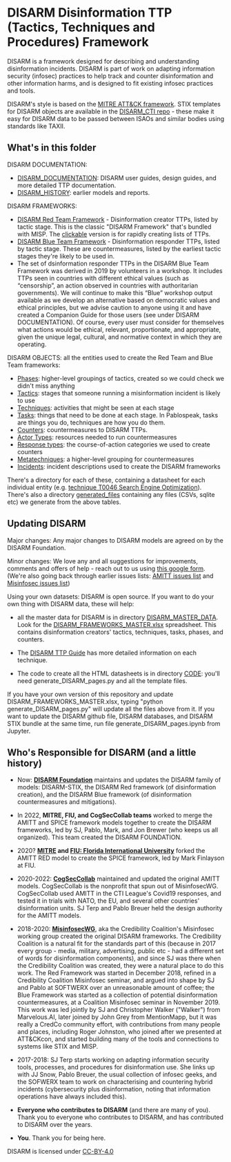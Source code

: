 # DISARM Disinformation TTP (Tactics, Techniques and Procedures) Framework

DISARM is a framework designed for describing and understanding disinformation incidents.  DISARM is part of work on adapting information security (infosec) practices to help track and counter disinformation and other information harms, and is designed to fit existing infosec practices and tools.

DISARM's style is based on the [MITRE ATT&amp;CK framework](https://github.com/mitre-attack/attack-website/). STIX templates for DISARM objects are available in the [DISARM_CTI repo](https://github.com/DISARMFoundation/DISARM_cti) - these make it easy for DISARM data to be passed between ISAOs and similar bodies using standards like TAXII.

## What's in this folder

DISARM DOCUMENTATION:
* [DISARM_DOCUMENTATION](DISARM_DOCUMENTATION): DISARM user guides, design guides, and more detailed TTP documentation.
* [DISARM_HISTORY](DISARM_DOCUMENTATION/DISARM_HISTORY): earlier models and reports.

DISARM FRAMEWORKS:
* [DISARM Red Team Framework](generated_pages/disarm_red_framework.md) - Disinformation creator TTPs, listed by tactic stage. This is the classic "DISARM Framework" that's bundled with MISP.  The [clickable](generated_files/disarm_red_framework_clickable.html) version is for rapidly creating lists of TTPs.
* [DISARM Blue Team Framework](generated_pages/disarm_blue_framework.md) - Disinformation responder TTPs, listed by tactic stage. These are countermeasures, listed by the earliest tactic stages they're likely to be used in.
* The set of dsinformation responder TTPs in the DISARM Blue Team Framework was derived in 2019 by volunteers in a workshop.  It includes TTPs seen in countries with different ethical values (such as “censorship”, an action observed in countries with authoritarian governments). We will continue to make this “Blue” workshop output available as we develop an alternative based on democratic values and ethical principles, but we advise caution to anyone using it and have created a Companion Guide for those users (see under DISARM DOCUMENTATION). Of course, every user must consider for themselves what actions would be ethical, relevant, proportionate, and appropriate, given the unique legal, cultural, and normative context in which they are operating.

DISARM OBJECTS: all the entities used to create the Red Team and Blue Team frameworks:
* [Phases](generated_pages/phases_index.md): higher-level groupings of tactics, created so we could check we didn't miss anything
* [Tactics](generated_pages/tactics_index.md): stages that someone running a misinformation incident is likely to use
* [Techniques](generated_pages/techniques_index.md): activities that might be seen at each stage
* [Tasks](generated_pages/tasks_index.md): things that need to be done at each stage.  In Pablospeak, tasks are things you do, techniques are how you do them.
* [Counters](generated_pages/counters_index.md): countermeasures to DISARM TTPs.  
* [Actor Types](generated_pages/actortypes_index.md): resources needed to run countermeasures
* [Response types](generated_pages/responsetype_index.md): the course-of-action categories we used to create counters
* [Metatechniques](generated_pages/metatechniques_index.md): a higher-level grouping for countermeasures
* [Incidents](generated_pages/incidents_index.md): incident descriptions used to create the DISARM frameworks

There's a directory for each of these, containing a datasheet for each individual entity (e.g. [technique T0046 Search Engine Optimization](generated_pages/techniques/T0046.md)).  There's also a directory [generated_files](generated_files) containing any files (CSVs, sqlite etc) we generate from the above tables.

## Updating DISARM

Major changes: Any major changes to DISARM models are agreed on by the DISARM Foundation.

Minor changes: We love any and all suggestions for improvements, comments and offers of help - reach out to us using [this google form](https://docs.google.com/forms/d/e/1FAIpQLSdZuyKFp1UZzk6qUE4IN1O14HaJ-F4TH9thxR3hrRU-Mu7QUQ/viewform). (We're also going back through earlier issues lists: [AMITT issues list](https://github.com//DISARM/issues) and [Misinfosec issues list](https://github.com/misinfosecproject/DISARM_framework/issues))

Using your own datasets: DISARM is open source.  If you want to do your own thing with DISARM data, these will help:
* all the master data for DISARM is in directory [DISARM_MASTER_DATA](DISARM_MASTER_DATA). Look for the [DISARM_FRAMEWORKS_MASTER.xlsx](DISARM_MASTER_DATA/DISARM_FRAMEWORKS_MASTER.xlsx) spreadsheet. This contains disinformation creators' tactics, techniques, tasks, phases, and counters.

* The [DISARM TTP Guide](https://docs.google.com/document/d/1Kc0O7owFyGiYs8N8wSq17gRUPEDQsD5lLUL_3KGCgRE/edit#) has more detailed information on each technique.

* The code to create all the HTML datasheets is in directory [CODE](CODE): you'll need generate_DISARM_pages.py and all the template files.

If you have your own version of this repository and update DISARM_FRAMEWORKS_MASTER.xlsx, typing "python generate_DISARM_pages.py" will update all the files above from it.  If you want to update the DISARM github file, DISARM databases, and DISARM STIX bundle at the same time, run file generate_DISARM_pages.ipynb from Jupyter. 


## Who's Responsible for DISARM (and a little history)

* Now: **[DISARM Foundation](https://www.disarm.foundation/)** maintains and updates the DISARM family of models: DISARM-STIX, the DISARM Red framework (of disinformation creation), and the DISARM Blue framework (of disinformation countermeasures and mitigations).  

* In 2022, **MITRE, FIU, and CogSecCollab teams** worked to merge the AMITT and SPICE framework models together to create the DISARM frameworks, led by SJ, Pablo, Mark, and Jon Brewer (who keeps us all organized).  This team created the DISARM FOUNDATION. 

* 2020? **[MITRE](https://www.mitre.org/) and [FIU: Florida International University](https://www.fiu.edu/)** forked the AMITT RED model to create the SPICE framework, led by Mark Finlayson at FIU. 

* 2020-2022: **[CogSecCollab](http://cogsec-collab.org/)** maintained and updated the original AMITT models.  CogSecCollab is the nonprofit that spun out of MisinfosecWG. CogSecCollab used AMITT in the CTI League's Covid19 responses, and tested it in trials with NATO, the EU, and several other countries' disinformation units. SJ Terp and Pablo Breuer held the design authority for the AMITT models.

* 2018-2020: **[MisinfosecWG](https://github.com/credcoalition/community-site/wiki/Working-Groups)**, aka the Credibility Coalition's Misinfosec working group created the original DISARM frameworks. The Credibility Coalition is a natural fit for the standards part of this (because in 2017 every group - media, military, advertising, public etc - had a different set of words for disinformation components), and since SJ was there when the Credibility Coalition was created, they were a natural place to do this work.  The Red Framework was started in December 2018, refined in a Credibility Coalition Misinfosec seminar, and argued into shape by SJ and Pablo at SOFTWERX over an unreasonable amount of coffee; the Blue Framework was started as a collection of potential disinformation countermeasures, at a Coalition Misinfosec seminar in November 2019. This work was led jointly by SJ and Christopher Walker ("Walker") from Marvelous.AI, later joined by John Grey from MentionMapp, but it was really a CredCo community effort, with contributions from many people and places, including Roger Johnston, who joined after we presented at ATT&CKcon, and started building many of the tools and connections to systems like STIX and MISP.  

* 2017-2018: SJ Terp starts working on adapting information security tools, processes, and procedures for disinformation use.  She links up with JJ Snow, Pablo Breuer, the usual collection of infosec geeks, and the SOFWERX team to work on characterising and countering hybrid incidents (cybersecurity plus disinformation, noting that information operations have always included this).  

* **Everyone who contributes to DISARM** (and there are many of you). Thank you to everyone who contributes to DISARM, and has contributed to DISARM over the years.

* **You**. Thank you for being here.

DISARM is licensed under [CC-BY-4.0](LICENSE.md)
